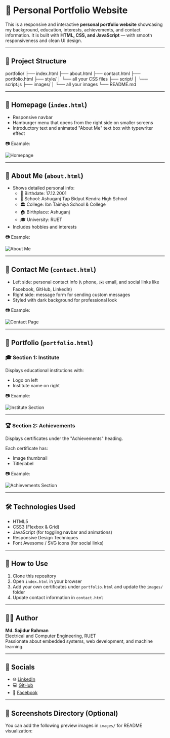 # 💼 Personal Portfolio Website

This is a responsive and interactive **personal portfolio website** showcasing my background, education, interests, achievements, and contact information. It is built with **HTML, CSS, and JavaScript** — with smooth responsiveness and clean UI design.

---

## 📁 Project Structure

portfolio/
├── index.html
├── about.html
├── contact.html
├── portfolio.html
├── style/
│   └── all your CSS files
├── script/
│   └── script.js
├── images/
│   └── all your images
└── README.md

---

## 🔹 Homepage (`index.html`)

- Responsive navbar
- Hamburger menu that opens from the right side on smaller screens
- Introductory text and animated "About Me" text box with typewriter effect

📷 Example:

![Homepage](images/homepage-preview.png)

---

## 🔹 About Me (`about.html`)

- Shows detailed personal info:
  - 📅 Birthdate: 17.12.2001  
  - 🏫 School: Ashuganj Tap Bidyut Kendra High School  
  - 🏛️ College: Ibn Taimiya School & College  
  - 🏠 Birthplace: Ashuganj  
  - 🎓 University: RUET  
- Includes hobbies and interests

📷 Example:

![About Me](images/about-preview.png)

---

## 🔹 Contact Me (`contact.html`)

- Left side: personal contact info (📞 phone, ✉️ email, and social links like Facebook, GitHub, LinkedIn)
- Right side: message form for sending custom messages
- Styled with dark background for professional look

📷 Example:

![Contact Page](images/contact-preview.png)

---

## 🔹 Portfolio (`portfolio.html`)

### 🎓 Section 1: Institute

Displays educational institutions with:
- Logo on left
- Institute name on right

📷 Example:

![Institute Section](images/institutes-preview.png)

---

### 🏆 Section 2: Achievements

Displays certificates under the "Achievements" heading.

Each certificate has:
- Image thumbnail
- Title/label

📷 Example:

![Achievements Section](images/certificates-preview.png)

---

## 🛠️ Technologies Used

- HTML5
- CSS3 (Flexbox & Grid)
- JavaScript (for toggling navbar and animations)
- Responsive Design Techniques
- Font Awesome / SVG icons (for social links)

---

## 📌 How to Use

1. Clone this repository
2. Open `index.html` in your browser
3. Add your own certificates under `portfolio.html` and update the `images/` folder
4. Update contact information in `contact.html`

---

## 🙋‍♂️ Author

**Md. Sajidur Rahman**  
Electrical and Computer Engineering, RUET  
Passionate about embedded systems, web development, and machine learning.

---

## 🔗 Socials

- 🌐 [LinkedIn](https://linkedin.com/in/yourprofile)
- 💻 [GitHub](https://github.com/yourusername)
- 📘 [Facebook](https://facebook.com/yourprofile)

---

## 📸 Screenshots Directory (Optional)

You can add the following preview images in `images/` for README visualization:
